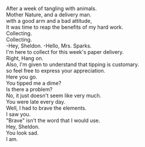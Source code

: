 
After a week of tangling with animals.        
Mother Nature, and a delivery man.        
with a good arm and a bad attitude,        
It was time to reap the benefits of my hard work.        
Collecting.        
Collecting.        
-Hey, Sheldon. -Hello, Mrs. Sparks.        
I'm here to collect for this week's paper delivery.        
Right, Hang on.        
Also, I'm given to understand that tipping is customary.        
so feel free to express your appreciation.        
Here you go.        
You tipped me a dime?        
Is there a problem?        
No, it just doesn't seem like very much.        
You were late every day.        
Well, I had to brave the elements.        
I saw you.        
"Brave" isn't the word that I would use.        
Hey, Sheldon.        
You look sad.        
I am.        



